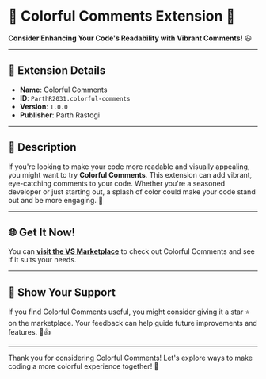 # 🌈 Colorful Comments Extension 🤖

**Consider Enhancing Your Code's Readability with Vibrant Comments!** 😃

---

## 📌 Extension Details

- **Name**: Colorful Comments  
- **ID**: `ParthR2031.colorful-comments`  
- **Version**: `1.0.0`  
- **Publisher**: Parth Rastogi  

---

## 📝 Description

If you're looking to make your code more readable and visually appealing, you might want to try **Colorful Comments**. This extension can add vibrant, eye-catching comments to your code. Whether you're a seasoned developer or just starting out, a splash of color could make your code stand out and be more engaging. 🌟

---

## 🌐 Get It Now!

You can [**visit the VS Marketplace**](https://marketplace.visualstudio.com/items?itemName=ParthR2031.colorful-comments) to check out Colorful Comments and see if it suits your needs.

---

## 🌟 Show Your Support

If you find Colorful Comments useful, you might consider giving it a star ⭐ on the marketplace. Your feedback can help guide future improvements and features. 👾👍

---

Thank you for considering Colorful Comments! Let's explore ways to make coding a more colorful experience together! 🎨

